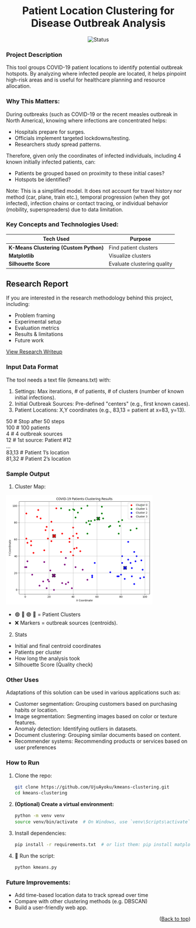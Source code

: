 <a id="readme-top"></a>

<div align="center">
  <h1>Patient Location Clustering for Disease Outbreak Analysis</h1>

![Status](https://img.shields.io/badge/Status-Concept-blue)

</div>

### Project Description
This tool groups COVID-19 patient locations to identify potential outbreak hotspots. By analyzing where infected people are located, it helps pinpoint high-risk areas and is useful for healthcare planning and resource allocation.

### Why This Matters:
During outbreaks (such as COVID-19 or the recent measles outbreak in North America), knowing where infections are concentrated helps:

- Hospitals prepare for surges.
- Officials implement targeted lockdowns/testing.
- Researchers study spread patterns.

Therefore, given only the coordinates of infected individuals, including 4 known initially infected patients, can:
- Patients be grouped based on proximity to these initial cases?
- Hotspots be identified?

Note: This is a simplified model. It does not account for travel history nor method (car, plane, train etc.), temporal progression (when they got infected), infection chains or contact tracing, or individual behavior (mobility, superspreaders) due to data limitation.

### Key Concepts and Technologies Used:
| Tech Used              | Purpose                                  |
| ---------------------- | ---------------------------------------- |
| **K-Means Clustering (Custom Python)** | Find patient clusters    |
| **Matplotlib**         | Visualize clusters                       |
| **Silhouette Score**   | Evaluate clustering quality              |

## Research Report
If you are interested in the research methodology behind this project, including:
- Problem framing
- Experimental setup
- Evaluation metrics
- Results & limitations
- Future work

[View Research Writeup](https://github.com/UjuAyoku/outbreak-hotspot-tracker/blob/main/research-report.md)

### Input Data Format
The tool needs a text file (kmeans.txt) with: 
1. Settings: Max iterations, # of patients, # of clusters (number of known initial infections).
2. Initial Outbreak Sources: Pre-defined "centers" (e.g., first known cases).
3. Patient Locations: X,Y coordinates (e.g., 83,13 = patient at x=83, y=13).

50   # Stop after 50 steps  
100  # 100 patients  
4    # 4 outbreak sources  
12   # 1st source: Patient #12  
...  
83,13 # Patient 1’s location  
81,32 # Patient 2’s location  

### Sample Output
1. Cluster Map:
   
<img src="https://github.com/UjuAyoku/outbreak-hotspot-tracker/blob/main/kmeans.png" alt="Cluster Map Visualization" width="400"/>

- 🟢 🔵 🟣 🔴 = Patient Clusters
- ❌ Markers = outbreak sources (centroids).
2. Stats
  - Initial and final centroid coordinates
  - Patients per cluster
  - How long the analysis took
  - Silhouette Score (Quality check)


### Other Uses
Adaptations of this solution can be used in various applications such as:
- Customer segmentation: Grouping customers based on purchasing habits or location.
- Image segmentation: Segmenting images based on color or texture features.
- Anomaly detection: Identifying outliers in datasets.
- Document clustering: Grouping similar documents based on content.
- Recommender systems: Recommending products or services based on user preferences


### How to Run

1. Clone the repo:
   ```bash
   git clone https://github.com/UjuAyoku/kmeans-clustering.git
   cd kmeans-clustering
   ```
2.  **(Optional) Create a virtual environment:**
    ```bash
    python -m venv venv
    source venv/bin/activate  # On Windows, use `venv\Scripts\activate`
    ```
3.  Install dependencies:
    ```bash
    pip install -r requirements.txt  # or list them: pip install matplotlib numpy scikit-learn
    ```
4.  🚀 Run the script:
    ```bash
    python kmeans.py
    ```

### Future Improvements:
- Add time-based location data to track spread over time
- Compare with other clustering methods (e.g. DBSCAN)  
- Build a user-friendly web app.

<p align="right">(<a href="#readme-top">Back to top</a>)</p>
